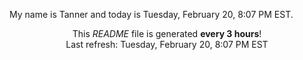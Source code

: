 My name is Tanner and today is Tuesday, February 20, 8:07 PM EST.

<p align="center">This <i>README</i> file is generated <b>every 3 hours</b>!</br>Last refresh: Tuesday, February 20, 8:07 PM EST<br /></p>
